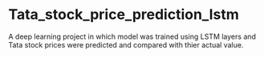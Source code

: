 # Tata_stock_price_prediction_lstm
A deep learning project in which model was trained using LSTM layers and Tata stock prices were predicted and compared with thier actual value.
